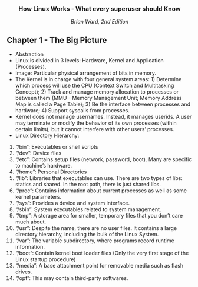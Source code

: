 <div align="center">
  <h3> How Linux Works - What every superuser should Know  </h3>
  <p> <i> Brian Ward, 2nd Edition </i> </p>
</div>

## Chapter 1 - The Big Picture
- Abstraction
- Linux is divided in 3 levels: Hardware, Kernel and Application (Processes).
- Image: Particular physical arrangement of bits in memory.
- The Kernel is in charge with four general system areas: 1) Determine which process will use the CPU (Context Switch and Multitasking Concept); 2) Track and manage memory allocation to processes or between them (MMU - Memory Management Unit; Memory Address Map is called a Page Table); 3) Be the interface between processes and hardware; 4) Support syscalls from processes.
- Kernel does not manage usernames. Instead, it manages userids. A user may terminate or modify the behavior of its own processes (within certain limits), but it cannot interfere with other users’ processes. 
- Linux Directory Hierarchy:
1. “/bin”: Executables or shell scripts
2. “/dev”: Device files
3. “/etc”: Contains setup files (network, password, boot). Many are specific to machine’s hardware.
4. “/home”: Personal Directories
5. “/lib”: Libraries that executables can use. There  are two types of libs: statics and shared. In the root path, there is just shared libs. 
6. “/proc”: Contains information about current processes as well as some kernel parameters.
7. “/sys”: Provides a device and system interface.
8. “/sbin”: System executables related to system management.
9. “/tmp”: A storage area for smaller, temporary files that you don’t care much about.
10. “/usr”: Despite the name, there are no user files. It contains a large directory hierarchy, including the bulk of the Linux System.
11. “/var”: The variable subdirectory, where programs record runtime information.
12. “/boot”: Contain kernel boot loader files (Only the very first stage of the Linux startup procedure)
13. “/media”: A base attachment point for removable media such as flash drives.
14. “/opt”: This may contain third-party softwares.